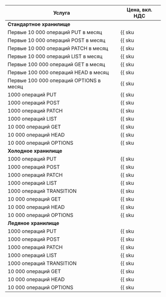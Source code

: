 | Услуга | Цена, вкл. НДС |
| --- | --- |
| **Стандартное хранилище** |
| Первые 10 000 операций PUT в месяц | {{ sku|KZT|storage.api.put.standard|string }} |
| Первые 10 000 операций POST в месяц | {{ sku|KZT|storage.api.post.standard|string }} |
| Первые 10 000 операций PATCH в месяц | {{ sku|KZT|storage.api.patch.standard|string }} |
| Первые 10 000 операций LIST в месяц | {{ sku|KZT|storage.api.list.standard|string }} |
| Первые 100 000 операций GET в месяц | {{ sku|KZT|storage.api.get.standard|string }} |
| Первые 100 000 операций HEAD в месяц | {{ sku|KZT|storage.api.head.standard|string }} |
| Первые 100 000 операций OPTIONS в месяц | {{ sku|KZT|storage.api.options.standard|string }} |
| 1000 операций PUT | {{ sku|KZT|storage.api.put.standard|pricingRate.10|string }} |
| 1000 операций POST | {{ sku|KZT|storage.api.post.standard|pricingRate.10|string }} |
| 1000 операций PATCH | {{ sku|KZT|storage.api.patch.standard|pricingRate.10|string }} |
| 1000 операций LIST | {{ sku|KZT|storage.api.list.standard|pricingRate.10|string }} |
| 10 000 операций GET | {{ sku|KZT|storage.api.get.standard|pricingRate.10|string }} |
| 10 000 операций HEAD | {{ sku|KZT|storage.api.head.standard|pricingRate.10|string }} |
| 10 000 операций OPTIONS | {{ sku|KZT|storage.api.options.standard|pricingRate.10|string }} |
| **Холодное хранилище** |
| 1000 операций PUT | {{ sku|KZT|storage.api.put.cold|string }} |
| 1000 операций POST | {{ sku|KZT|storage.api.post.cold|string }} |
| 1000 операций PATCH | {{ sku|KZT|storage.api.patch.cold|string }} |
| 1000 операций LIST | {{ sku|KZT|storage.api.list.cold|string }} |
| 1000 операций TRANSITION | {{ sku|KZT|storage.bucket.transition.cold|string }} |
| 10 000 операций GET | {{ sku|KZT|storage.api.get.cold|string }} |
| 10 000 операций HEAD | {{ sku|KZT|storage.api.head.cold|string }} |
| 10 000 операций OPTIONS | {{ sku|KZT|storage.api.options.cold|string }} |
| **Ледяное хранилище** |
| 1000 операций PUT | {{ sku|KZT|storage.api.put.ice|string }} |
| 1000 операций POST | {{ sku|KZT|storage.api.post.ice|string }} |
| 1000 операций PATCH | {{ sku|KZT|storage.api.patch.ice|string }} |
| 1000 операций LIST | {{ sku|KZT|storage.api.list.ice|string }} |
| 1000 операций TRANSITION | {{ sku|KZT|storage.bucket.transition.ice|string }} |
| 10 000 операций GET | {{ sku|KZT|storage.api.get.ice|string }} |
| 10 000 операций HEAD | {{ sku|KZT|storage.api.head.ice|string }} |
| 10 000 операций OPTIONS | {{ sku|KZT|storage.api.options.ice|string }} |